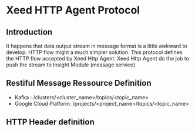 # Xeed HTTP Agent Protocol
## Introduction
It happens that data output stream in message format is a little awkward to develop. HTTP flow might a much simpler solution. 
This protocol defines the HTTP flow accepted by Xeed Http Agent. Xeed Http Agent do the job to push the stream to Insight Module (message service)
## Restiful Message Ressource Definition
* Kafka : /clusters/<cluster_name>/topics/<topic_name>
* Google Cloud Platform: /projects/<project_name>/topics/<topic_name>
## HTTP Header definition
